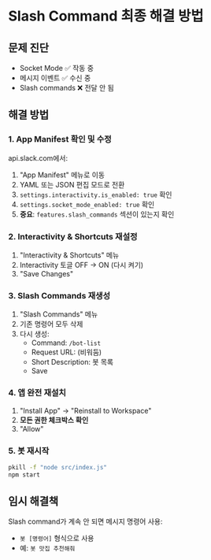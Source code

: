 # Slash Command 최종 해결 방법

## 문제 진단
- Socket Mode ✅ 작동 중
- 메시지 이벤트 ✅ 수신 중  
- Slash commands ❌ 전달 안 됨

## 해결 방법

### 1. App Manifest 확인 및 수정

api.slack.com에서:
1. "App Manifest" 메뉴로 이동
2. YAML 또는 JSON 편집 모드로 전환
3. `settings.interactivity.is_enabled: true` 확인
4. `settings.socket_mode_enabled: true` 확인
5. **중요**: `features.slash_commands` 섹션이 있는지 확인

### 2. Interactivity & Shortcuts 재설정

1. "Interactivity & Shortcuts" 메뉴
2. Interactivity 토글 OFF → ON (다시 켜기)
3. "Save Changes"

### 3. Slash Commands 재생성

1. "Slash Commands" 메뉴
2. 기존 명령어 모두 삭제
3. 다시 생성:
   - Command: `/bot-list`
   - Request URL: (비워둠)
   - Short Description: 봇 목록
   - Save

### 4. 앱 완전 재설치

1. "Install App" → "Reinstall to Workspace"
2. **모든 권한 체크박스 확인**
3. "Allow"

### 5. 봇 재시작

```bash
pkill -f "node src/index.js"
npm start
```

## 임시 해결책

Slash command가 계속 안 되면 메시지 명령어 사용:
- `봇 [명령어]` 형식으로 사용
- 예: `봇 맛집 추천해줘`